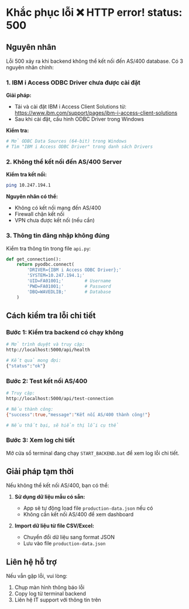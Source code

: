 # Khắc phục lỗi ❌ HTTP error! status: 500

## Nguyên nhân

Lỗi 500 xảy ra khi backend không thể kết nối đến AS/400 database. Có 3 nguyên nhân chính:

### 1. IBM i Access ODBC Driver chưa được cài đặt

**Giải pháp:**
- Tải và cài đặt IBM i Access Client Solutions từ: https://www.ibm.com/support/pages/ibm-i-access-client-solutions
- Sau khi cài đặt, cấu hình ODBC Driver trong Windows

**Kiểm tra:**
```bash
# Mở ODBC Data Sources (64-bit) trong Windows
# Tìm "IBM i Access ODBC Driver" trong danh sách Drivers
```

### 2. Không thể kết nối đến AS/400 Server

**Kiểm tra kết nối:**
```bash
ping 10.247.194.1
```

**Nguyên nhân có thể:**
- Không có kết nối mạng đến AS/400
- Firewall chặn kết nối
- VPN chưa được kết nối (nếu cần)

### 3. Thông tin đăng nhập không đúng

Kiểm tra thông tin trong file `api.py`:
```python
def get_connection():
    return pyodbc.connect(
        'DRIVER={IBM i Access ODBC Driver};'
        'SYSTEM=10.247.194.1;'
        'UID=FA01001;'        # Username
        'PWD=FA01001;'        # Password
        'DBQ=WAVEDLIB;'       # Database
    )
```

## Cách kiểm tra lỗi chi tiết

### Bước 1: Kiểm tra backend có chạy không
```bash
# Mở trình duyệt và truy cập:
http://localhost:5000/api/health

# Kết quả mong đợi:
{"status":"ok"}
```

### Bước 2: Test kết nối AS/400
```bash
# Truy cập:
http://localhost:5000/api/test-connection

# Nếu thành công:
{"success":true,"message":"Kết nối AS/400 thành công!"}

# Nếu thất bại, sẽ hiển thị lỗi cụ thể
```

### Bước 3: Xem log chi tiết
Mở cửa sổ terminal đang chạy `START_BACKEND.bat` để xem log lỗi chi tiết.

## Giải pháp tạm thời

Nếu không thể kết nối AS/400, bạn có thể:

1. **Sử dụng dữ liệu mẫu có sẵn:**
   - App sẽ tự động load file `production-data.json` nếu có
   - Không cần kết nối AS/400 để xem dashboard

2. **Import dữ liệu từ file CSV/Excel:**
   - Chuyển đổi dữ liệu sang format JSON
   - Lưu vào file `production-data.json`

## Liên hệ hỗ trợ

Nếu vẫn gặp lỗi, vui lòng:
1. Chụp màn hình thông báo lỗi
2. Copy log từ terminal backend
3. Liên hệ IT support với thông tin trên
